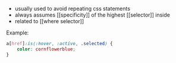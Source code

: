 - usually used to avoid repeating css statements
- always assumes [[specificity]] of the highest [[selector]] inside
- related to [[where selector]]

Example:

```css
a[href]:is(:hover, :active, .selected) {
	color: cornflowerblue;
}
```

